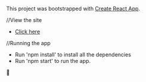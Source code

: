 This project was bootstrapped with [Create React App](https://github.com/facebook/create-react-app).

//View the site

- [Click here](https://sid-resweb-one.netlify.app/)

//Running the app

- Run 'npm install' to install all the dependencies 
- Run 'npm start' to run the app.

🍻
